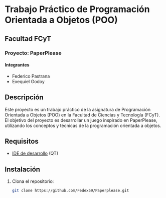 # Trabajo Práctico de Programación Orientada a Objetos (POO)

## Facultad FCyT

### Proyecto: PaperPlease

#### Integrantes
- Federico Pastrana
- Exequiel Godoy

## Descripción

Este proyecto es un trabajo práctico de la asignatura de Programación Orientada a Objetos (POO) en la Facultad de Ciencias y Tecnología (FCyT). El objetivo del proyecto es desarrollar un juego inspirado en PaperPlease, utilizando los conceptos y técnicas de la programación orientada a objetos.

## Requisitos

- [IDE de desarrollo](https://contribute.qt-project.org/downloads) (QT)

## Instalación

1. Clona el repositorio:
   ```sh
   git clone https://github.com/Fedex59/Paperplease.git
